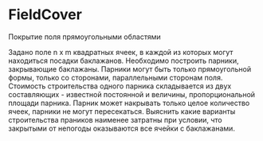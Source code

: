 # FieldCover
Покрытие поля прямоугольными областями

Задано поле n x m квадратных ячеек, в каждой из которых могут находиться посадки баклажанов.
Необходимо построить парники, закрывающие баклажаны. 
Парники могут быть только прямоугольной формы, только со сторонами, параллельными сторонам поля. 
Стоимость строительства одного парника складывается из двух составляющих - известной постоянной и величины, пропорциональной площади парника.
Парник может накрывать только целое количество ячеек, парники не могут пересекаться. 
Выяснить какие варианты строительства праников наименее затратны при условии, что закрытыми от непогоды оказываются все ячейки с баклажанами.
